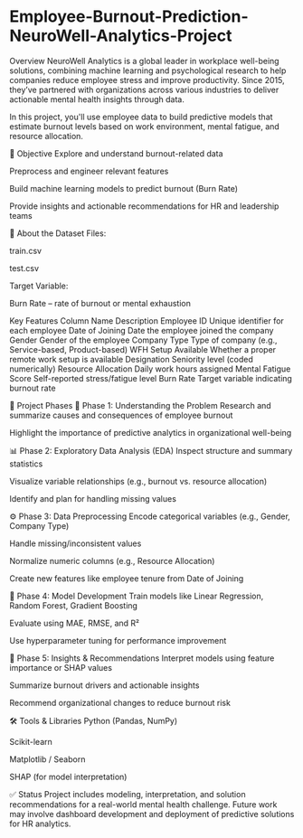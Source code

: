 # Employee-Burnout-Prediction-NeuroWell-Analytics-Project

Overview
NeuroWell Analytics is a global leader in workplace well-being solutions, combining machine learning and psychological research to help companies reduce employee stress and improve productivity. Since 2015, they’ve partnered with organizations across various industries to deliver actionable mental health insights through data.

In this project, you'll use employee data to build predictive models that estimate burnout levels based on work environment, mental fatigue, and resource allocation.

🎯 Objective
Explore and understand burnout-related data

Preprocess and engineer relevant features

Build machine learning models to predict burnout (Burn Rate)

Provide insights and actionable recommendations for HR and leadership teams

📁 About the Dataset
Files:

train.csv

test.csv

Target Variable:

Burn Rate – rate of burnout or mental exhaustion

Key Features
Column Name	Description
Employee ID	Unique identifier for each employee
Date of Joining	Date the employee joined the company
Gender	Gender of the employee
Company Type	Type of company (e.g., Service-based, Product-based)
WFH Setup Available	Whether a proper remote work setup is available
Designation	Seniority level (coded numerically)
Resource Allocation	Daily work hours assigned
Mental Fatigue Score	Self-reported stress/fatigue level
Burn Rate	Target variable indicating burnout rate

🧠 Project Phases
🔎 Phase 1: Understanding the Problem
Research and summarize causes and consequences of employee burnout

Highlight the importance of predictive analytics in organizational well-being

📊 Phase 2: Exploratory Data Analysis (EDA)
Inspect structure and summary statistics

Visualize variable relationships (e.g., burnout vs. resource allocation)

Identify and plan for handling missing values

⚙️ Phase 3: Data Preprocessing
Encode categorical variables (e.g., Gender, Company Type)

Handle missing/inconsistent values

Normalize numeric columns (e.g., Resource Allocation)

Create new features like employee tenure from Date of Joining

🤖 Phase 4: Model Development
Train models like Linear Regression, Random Forest, Gradient Boosting

Evaluate using MAE, RMSE, and R²

Use hyperparameter tuning for performance improvement

📌 Phase 5: Insights & Recommendations
Interpret models using feature importance or SHAP values

Summarize burnout drivers and actionable insights

Recommend organizational changes to reduce burnout risk

🛠️ Tools & Libraries
Python (Pandas, NumPy)

Scikit-learn

Matplotlib / Seaborn

SHAP (for model interpretation)

✅ Status
Project includes modeling, interpretation, and solution recommendations for a real-world mental health challenge. Future work may involve dashboard development and deployment of predictive solutions for HR analytics.

